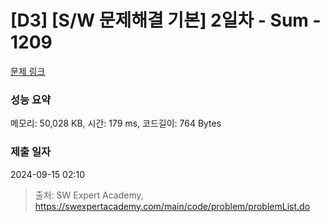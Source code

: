 # [D3] [S/W 문제해결 기본] 2일차 - Sum - 1209 

[문제 링크](https://swexpertacademy.com/main/code/problem/problemDetail.do?contestProbId=AV13_BWKACUCFAYh) 

### 성능 요약

메모리: 50,028 KB, 시간: 179 ms, 코드길이: 764 Bytes

### 제출 일자

2024-09-15 02:10



> 출처: SW Expert Academy, https://swexpertacademy.com/main/code/problem/problemList.do